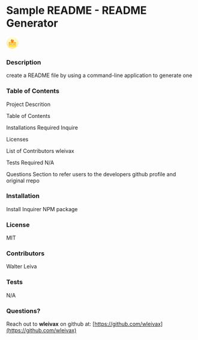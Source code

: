 # **Sample README - README Generator** 

 
![alt text](./icons/firewall.png "MIT License") 

 ### **Description** 
create a README file by using a command-line application to generate one 

 ### **Table of Contents** 
Project Descrition

Table of Contents

Installations Required
	Inquire

Licenses

List of Contributors
	wleivax

Tests Required
 	N/A

Questions Section to refer users to the developers github profile and original rrepo


	
 

 ### **Installation** 
Install Inquirer NPM package 

 ### **License** 
MIT 

 ### **Contributors** 
Walter Leiva 

 ### **Tests** 
N/A 

 ### **Questions?** 

Reach out to **wleivax** on github at: 
 [https://github.com/wleivax](https://github.com/wleivax) 

